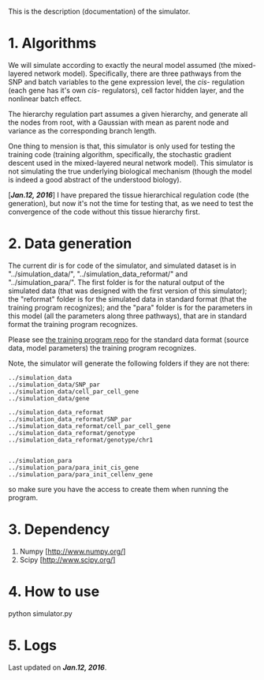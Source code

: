 This is the description (documentation) of the simulator.

# 1. Algorithms

We will simulate according to exactly the neural model assumed (the mixed-layered network model). Specifically, there are three pathways from the SNP and batch variables to the gene expression level, the _cis_- regulation (each gene has it's own _cis_- regulators), cell factor hidden layer, and the nonlinear batch effect.

The hierarchy regulation part assumes a given hierarchy, and generate all the nodes from root, with a Gaussian with mean as parent node and variance as the corresponding branch length.

One thing to mension is that, this simulator is only used for testing the training code (training algorithm, specifically, the stochastic gradient descent used in the mixed-layered neural network model). This simulator is not simulating the true underlying biological mechanism (though the model is indeed a good abstract of the understood biology).

[**_Jan.12, 2016_**] I have prepared the tissue hierarchical regulation code (the generation), but now it's not the time for testing that, as we need to test the convergence of the code without this tissue hierarchy first.


# 2. Data generation

The current dir is for code of the simulator, and simulated dataset is in "../simulation_data/", "../simulation_data_reformat/" and "../simulation_para/". The first folder is for the natural output of the simulated data (that was designed with the first version of this simulator); the "reformat" folder is for the simulated data in standard format (that the training program recognizes); and the "para" folder is for the parameters in this model (all the parameters along three pathways), that are in standard format the training program recognizes.


Please see [the training program repo](https://github.com/morrisyoung/eQTL_cplusplus) for the standard data format (source data, model parameters) the training program recognizes.


Note, the simulator will generate the following folders if they are not there:

```
../simulation_data
../simulation_data/SNP_par
../simulation_data/cell_par_cell_gene
../simulation_data/gene

../simulation_data_reformat
../simulation_data_reformat/SNP_par
../simulation_data_reformat/cell_par_cell_gene
../simulation_data_reformat/genotype
../simulation_data_reformat/genotype/chr1


../simulation_para
../simulation_para/para_init_cis_gene
../simulation_para/para_init_cellenv_gene
```

so make sure you have the access to create them when running the program.


# 3. Dependency


1. Numpy [http://www.numpy.org/]
2. Scipy [http://www.scipy.org/]


# 4. How to use

python simulator.py



# 5. Logs

Last updated on **_Jan.12, 2016_**.


